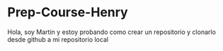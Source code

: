 # Prep-Course-Henry
Hola, soy Martin y estoy probando como crear un repositorio y clonarlo desde github a mi repositorio local
